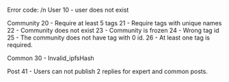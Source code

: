 
Error code: /n
User
10 - user does not exist

Community
20 - Require at least 5 tags
21 - Require tags with unique names
22 - Community does not exist
23 - Community is frozen
24 - Wrong tag id
25 - The community does not have tag with 0 id.
26 - At least one tag is required.

Common
30 - Invalid_ipfsHash

Post
41 - Users can not publish 2 replies for expert and common posts.